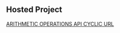 ## Hosted Project

[ARITHMETIC OPERATIONS API CYCLIC URL](https://arithmetic-operations.onrender.com/api)

